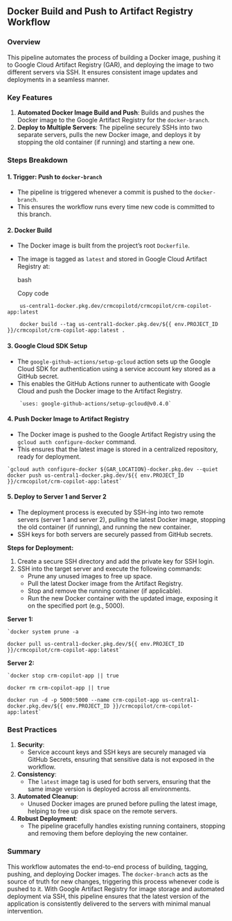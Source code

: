 
## Docker Build and Push to Artifact Registry Workflow

### Overview

This pipeline automates the process of building a Docker image, pushing it to Google Cloud Artifact Registry (GAR), and deploying the image to two different servers via SSH. It ensures consistent image updates and deployments in a seamless manner.

### Key Features

1. **Automated Docker Image Build and Push**: Builds and pushes the Docker image to the Google Artifact Registry for the `docker-branch`.
2. **Deploy to Multiple Servers**: The pipeline securely SSHs into two separate servers, pulls the new Docker image, and deploys it by stopping the old container (if running) and starting a new one.

### Steps Breakdown

#### 1. **Trigger: Push to `docker-branch`**

- The pipeline is triggered whenever a commit is pushed to the `docker-branch`.
- This ensures the workflow runs every time new code is committed to this branch.

#### 2. **Docker Build**

- The Docker image is built from the project’s root `Dockerfile`.
- The image is tagged as `latest` and stored in Google Cloud Artifact Registry at:
    
    bash
    
    Copy code
    
```
    us-central1-docker.pkg.dev/crmcopilotd/crmcopilot/crm-copilot-app:latest
```
    
```
    docker build --tag us-central1-docker.pkg.dev/${{ env.PROJECT_ID      }}/crmcopilot/crm-copilot-app:latest .
```

#### 3. **Google Cloud SDK Setup**

- The `google-github-actions/setup-gcloud` action sets up the Google Cloud SDK for authentication using a service account key stored as a GitHub secret.
- This enables the GitHub Actions runner to authenticate with Google Cloud and push the Docker image to the Artifact Registry.

```
    `uses: google-github-actions/setup-gcloud@v0.4.0`
```

#### 4. **Push Docker Image to Artifact Registry**

- The Docker image is pushed to the Google Artifact Registry using the `gcloud auth configure-docker` command.
- This ensures that the latest image is stored in a centralized repository, ready for deployment.

```
`gcloud auth configure-docker ${GAR_LOCATION}-docker.pkg.dev --quiet docker push us-central1-docker.pkg.dev/${{ env.PROJECT_ID }}/crmcopilot/crm-copilot-app:latest`
```

#### 5. **Deploy to Server 1 and Server 2**

- The deployment process is executed by SSH-ing into two remote servers (server 1 and server 2), pulling the latest Docker image, stopping the old container (if running), and running the new container.
- SSH keys for both servers are securely passed from GitHub secrets.

**Steps for Deployment:**

1. Create a secure SSH directory and add the private key for SSH login.
2. SSH into the target server and execute the following commands:
    - Prune any unused images to free up space.
    - Pull the latest Docker image from the Artifact Registry.
    - Stop and remove the running container (if applicable).
    - Run the new Docker container with the updated image, exposing it on the specified port (e.g., 5000).

**Server 1:**

```
`docker system prune -a
```

```
docker pull us-central1-docker.pkg.dev/${{ env.PROJECT_ID }}/crmcopilot/crm-copilot-app:latest`
```

**Server 2:**

```
`docker stop crm-copilot-app || true
```

```
docker rm crm-copilot-app || true
```

```
docker run -d -p 5000:5000 --name crm-copilot-app us-central1-docker.pkg.dev/${{ env.PROJECT_ID }}/crmcopilot/crm-copilot-app:latest`
```

### Best Practices

1. **Security**:
    - Service account keys and SSH keys are securely managed via GitHub Secrets, ensuring that sensitive data is not exposed in the workflow.
2. **Consistency**:
    - The `latest` image tag is used for both servers, ensuring that the same image version is deployed across all environments.
3. **Automated Cleanup**:
    - Unused Docker images are pruned before pulling the latest image, helping to free up disk space on the remote servers.
4. **Robust Deployment**:
    - The pipeline gracefully handles existing running containers, stopping and removing them before deploying the new container.

### Summary

This workflow automates the end-to-end process of building, tagging, pushing, and deploying Docker images. The `docker-branch` acts as the source of truth for new changes, triggering this process whenever code is pushed to it. With Google Artifact Registry for image storage and automated deployment via SSH, this pipeline ensures that the latest version of the application is consistently delivered to the servers with minimal manual intervention.